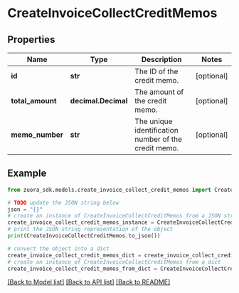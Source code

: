 # CreateInvoiceCollectCreditMemos


## Properties

Name | Type | Description | Notes
------------ | ------------- | ------------- | -------------
**id** | **str** | The ID of the credit memo.  | [optional] 
**total_amount** | **decimal.Decimal** | The amount of the credit memo.  | [optional] 
**memo_number** | **str** | The unique identification number of the credit memo.  | [optional] 

## Example

```python
from zuora_sdk.models.create_invoice_collect_credit_memos import CreateInvoiceCollectCreditMemos

# TODO update the JSON string below
json = "{}"
# create an instance of CreateInvoiceCollectCreditMemos from a JSON string
create_invoice_collect_credit_memos_instance = CreateInvoiceCollectCreditMemos.from_json(json)
# print the JSON string representation of the object
print(CreateInvoiceCollectCreditMemos.to_json())

# convert the object into a dict
create_invoice_collect_credit_memos_dict = create_invoice_collect_credit_memos_instance.to_dict()
# create an instance of CreateInvoiceCollectCreditMemos from a dict
create_invoice_collect_credit_memos_from_dict = CreateInvoiceCollectCreditMemos.from_dict(create_invoice_collect_credit_memos_dict)
```
[[Back to Model list]](../README.md#documentation-for-models) [[Back to API list]](../README.md#documentation-for-api-endpoints) [[Back to README]](../README.md)


